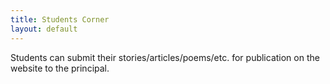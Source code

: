 ```yaml
---
title: Students Corner
layout: default
---
```

Students can submit their stories/articles/poems/etc. for publication on the website to the principal.